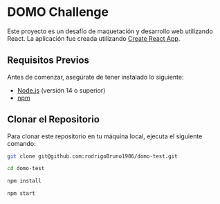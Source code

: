 # DOMO Challenge

Este proyecto es un desafío de maquetación y desarrollo web utilizando React. La aplicación fue creada utilizando [Create React App](https://github.com/facebook/create-react-app).

## Requisitos Previos

Antes de comenzar, asegúrate de tener instalado lo siguiente:

- [Node.js](https://nodejs.org/) (versión 14 o superior)
- [npm](https://www.npmjs.com/)

## Clonar el Repositorio

Para clonar este repositorio en tu máquina local, ejecuta el siguiente comando:

```bash
git clone git@github.com:rodrigoBruno1986/domo-test.git

cd domo-test

npm install

npm start
```
